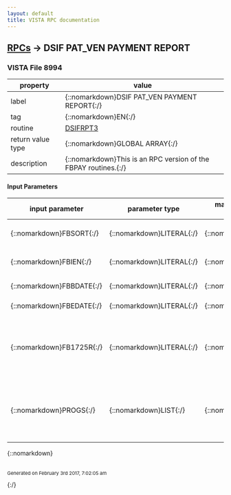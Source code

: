 ```yaml
---
layout: default
title: VISTA RPC documentation
---
```




## [RPCs](TableOfContent.md) &#8594; DSIF PAT_VEN PAYMENT REPORT 



### VISTA File 8994 


 property | value 
--- | --- 
 label | {::nomarkdown}DSIF PAT_VEN PAYMENT REPORT{:/}
 tag | {::nomarkdown}EN{:/}
 routine | [DSIFRPT3](http://code.osehra.org/dox/Routine_DSIFRPT3_source.html)
 return value type | {::nomarkdown}GLOBAL ARRAY{:/}
 description | {::nomarkdown}This is an RPC version of the FBPAY routines.{:/}

#### Input Parameters

| input parameter | parameter type | maximum data length | required | description | 
| --- | --- | --- | --- | --- | 
| {::nomarkdown}FBSORT{:/} | {::nomarkdown}LITERAL{:/} | {::nomarkdown}1{:/} | {::nomarkdown}true{:/} | {::nomarkdown}Sort Indicator (1 = Patient, 0 = Vendor - Default = 0){:/} | 
| {::nomarkdown}FBIEN{:/} | {::nomarkdown}LITERAL{:/} | {::nomarkdown}99{:/} | {::nomarkdown}true{:/} | {::nomarkdown}Patient/Vendor Internal Entry Number (File 161/161.2 respectively){:/} | 
| {::nomarkdown}FBBDATE{:/} | {::nomarkdown}LITERAL{:/} | {::nomarkdown}7{:/} | {::nomarkdown}true{:/} | {::nomarkdown}Begining Date for report (FileMan Format){:/} | 
| {::nomarkdown}FBEDATE{:/} | {::nomarkdown}LITERAL{:/} | {::nomarkdown}7{:/} | {::nomarkdown}true{:/} | {::nomarkdown}Ending Date for report (FileMan Format){:/} | 
| {::nomarkdown}FB1725R{:/} | {::nomarkdown}LITERAL{:/} | {::nomarkdown}1{:/} | {::nomarkdown}true{:/} | {::nomarkdown}Mill-Bill indicator only used if PROGS passes in Fee Programs with internal numbers 2, 3 or 6. M - include only 38 U.S.C. 1725 claimsN - exclude 38 U.S.C. 1725 claimsA - All{:/} | 
| {::nomarkdown}PROGS{:/} | {::nomarkdown}LIST{:/} | {::nomarkdown}99{:/} | {::nomarkdown}true{:/} | {::nomarkdown}List of Fee Programs to include on report (Multi-piece IEN ^ Name) (IEN is pointer to file 161.8 FEE PROGRAMS, the user should only be allowed to select active programs.){:/} | 

{::nomarkdown} <br/><br/><p style="font-size: 11px">Generated on February 3rd 2017, 7:02:05 am</p>{:/}